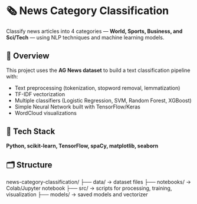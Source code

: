 # 🗞️ News Category Classification

Classify news articles into 4 categories — **World, Sports, Business, and Sci/Tech** — using NLP techniques and machine learning models.

## 🧠 Overview
This project uses the **AG News dataset** to build a text classification pipeline with:
- Text preprocessing (tokenization, stopword removal, lemmatization)
- TF-IDF vectorization
- Multiple classifiers (Logistic Regression, SVM, Random Forest, XGBoost)
- Simple Neural Network built with TensorFlow/Keras
- WordCloud visualizations

## 🧰 Tech Stack
**Python, scikit-learn, TensorFlow, spaCy, matplotlib, seaborn**

## 🗂️ Structure

news-category-classification/
├── data/ → dataset files
├── notebooks/ → Colab/Jupyter notebook
├── src/ → scripts for processing, training, visualization
├── models/ → saved models and vectorizer
